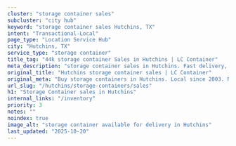 ```yaml
---
cluster: "storage container sales"
subcluster: "city hub"
keyword: "storage container sales Hutchins, TX"
intent: "Transactional-Local"
page_type: "Location Service Hub"
city: "Hutchins, TX"
service_type: "storage container"
title_tag: "44k storage container Sales in Hutchins | LC Container"
meta_description: "storage container sales in Hutchins. Fast delivery, competitive pricing. Serving storage containers area. Quote ID: ESH. Call (214) 524-4168 for your free quote today."
original_title: "Hutchins storage container sales | LC Container"
original_meta: "Buy storage containers in Hutchins. Local since 2003. New & used inventory. Fast delivery. Get your free quote — call (214) 524-4168 today. LC Container — yo..."
url_slug: "/hutchins/storage-containers/sales"
h1: "Storage Container sales in Hutchins"
internal_links: "/inventory"
priority: 3
notes: ""
noindex: true
image_alt: "storage container available for delivery in Hutchins"
last_updated: "2025-10-20"
---
```


<!-- TODO: Add unique city/inventory copy, images, and internal links here. -->
